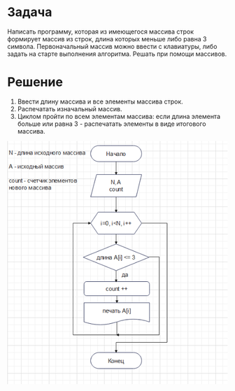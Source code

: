 # Задача
Написать программу, которая из имеющегося массива строк формирует массив из строк, длина которых меньше либо равна 3 символа. Первоначальный массив можно ввести с клавиатуры, либо задать на старте выполнения алгоритма. Решать при помощи массивов.

# Решение
1. Ввести длину массива и все элементы массива строк.
2. Распечатать изначальный массив.
3. Циклом пройти по всем элементам массива: если длина элемента больше или равна 3 - распечатать элементы в виде итогового массива.

![**Блок схема решения**][a]

[a]: Chart.png


